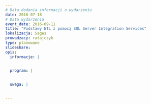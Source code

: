 ```yaml
---
# Data dodania informacji o wydarzeniu
date: 2016-07-18
# Data wydarzenia
event_date: 2016-09-11
title: "Podstawy ETL z pomocą SQL Server Integration Services"
lokalizacja: Sages
prowadzacy: ratajczyk
type: planowane
slideshare:
opis:
  informacje: |
    

  program: |
    

  uwaga: |
    

---
```

